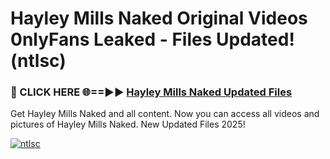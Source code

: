 # Hayley Mills Naked Original Videos 0nlyFans Leaked - Files Updated! (ntlsc)

<h3>🔴 CLICK HERE 🌐==►► <a href="https://tinyurl.com/yckcrads" rel="nofollow">Hayley Mills Naked Updated Files</a></h3>

Get Hayley Mills Naked and all content. Now you can access all videos and pictures of Hayley Mills Naked. New Updated Files 2025!

[![ntlsc](https://i.imgur.com/hpKpOFt.gif)](https://tinyurl.com/yckcrads)
